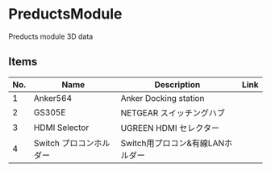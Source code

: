 # PreductsModule
Preducts module 3D data


## Items

 
| No.  | Name          | Description                          | Link |
| ---- | ----          | ----                                 | ---- |
| 1    | Anker564      | Anker Docking station                |      |
| 2    | GS305E        | NETGEAR スイッチングハブ              |       |
| 3    | HDMI Selector | UGREEN HDMI セレクター                |      |
| 4    | Switch プロコンホルダー| Switch用プロコン&有線LANホルダー|      |